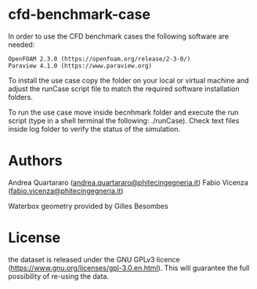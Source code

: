 # cfd-benchmark-case
In order to use the CFD benchmark cases the following software are needed: 

    OpenFOAM 2.3.0 (https://openfoam.org/release/2-3-0/) 
    Paraview 4.1.0 (https://www.paraview.org) 

To install the use case copy the folder on your local or virtual machine and adjust the runCase script file to match the required software installation folders.  

To run the use case move inside becnhmark folder and execute the run script (type in a shell terminal the following: ./runCase). Check text files inside log folder to verify the status of the simulation.



# Authors
Andrea Quartararo (andrea.quartararo@phitecingegneria.it)
Fabio Vicenza (fabio.vicenza@phitecingegneria.it)

Waterbox geometry provided by Gilles Besombes

# License
the dataset is released under the GNU GPLv3 licence (https://www.gnu.org/licenses/gpl-3.0.en.html).  This will guarantee the full possibility of re-using the data. 



